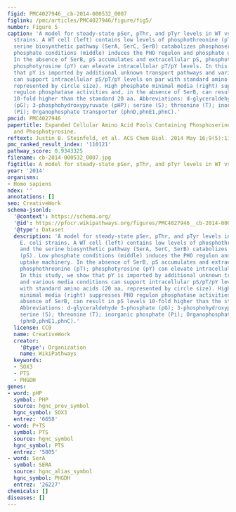 ```yaml
---
figid: PMC4027946__cb-2014-000532_0007
figlink: /pmc/articles/PMC4027946/figure/fig5/
number: Figure 5
caption: 'A model for steady-state pSer, pThr, and pTyr levels in WT vs ΔserB E. coli
  strains. A WT cell (left) contains low levels of phosphothreonine (pT), and the
  serine biosynthetic pathway (SerA, SerC, SerB) catabolizes phosphoserine (pS). Low
  phosphate conditions (middle) induces the PHO regulon and phosphate uptake machinery.
  In the absence of SerB, pS accumulates and extracellular pS, phosphothreonine (pT);
  phosphotyrosine (pY) can elevate intracellular pT/pY levels. In this study, we show
  that pY is imported by additional unknown transport pathways and various media conditions
  can support intracellular pS/pT/pY levels on par with standard amino acids (20 aa,
  represented by circle size). High phosphate minimal media (right) suppresses PHO
  regulon phosphatase activities and, in the absence of SerB, can result in pS levels
  10-fold higher than the standard 20 aa. Abbreviations: d-glyceraldehyde 3-phosphate
  (pG); 3-phosphohydroxypyruvate (pHP); serine (S); threonine (T); inorganic phosphate
  (Pi); Organophosphate transporter (phnD,phnE1,phnC).'
pmcid: PMC4027946
papertitle: Expanded Cellular Amino Acid Pools Containing Phosphoserine, Phosphothreonine,
  and Phosphotyrosine.
reftext: Justin B. Steinfeld, et al. ACS Chem Biol. 2014 May 16;9(5):1104-1112.
pmc_ranked_result_index: '110121'
pathway_score: 0.9343325
filename: cb-2014-000532_0007.jpg
figtitle: A model for steady-state pSer, pThr, and pTyr levels in WT vs ΔserB E
year: '2014'
organisms:
- Homo sapiens
ndex: ''
annotations: []
seo: CreativeWork
schema-jsonld:
  '@context': https://schema.org/
  '@id': https://pfocr.wikipathways.org/figures/PMC4027946__cb-2014-000532_0007.html
  '@type': Dataset
  description: 'A model for steady-state pSer, pThr, and pTyr levels in WT vs ΔserB
    E. coli strains. A WT cell (left) contains low levels of phosphothreonine (pT),
    and the serine biosynthetic pathway (SerA, SerC, SerB) catabolizes phosphoserine
    (pS). Low phosphate conditions (middle) induces the PHO regulon and phosphate
    uptake machinery. In the absence of SerB, pS accumulates and extracellular pS,
    phosphothreonine (pT); phosphotyrosine (pY) can elevate intracellular pT/pY levels.
    In this study, we show that pY is imported by additional unknown transport pathways
    and various media conditions can support intracellular pS/pT/pY levels on par
    with standard amino acids (20 aa, represented by circle size). High phosphate
    minimal media (right) suppresses PHO regulon phosphatase activities and, in the
    absence of SerB, can result in pS levels 10-fold higher than the standard 20 aa.
    Abbreviations: d-glyceraldehyde 3-phosphate (pG); 3-phosphohydroxypyruvate (pHP);
    serine (S); threonine (T); inorganic phosphate (Pi); Organophosphate transporter
    (phnD,phnE1,phnC).'
  license: CC0
  name: CreativeWork
  creator:
    '@type': Organization
    name: WikiPathways
  keywords:
  - SOX3
  - PTS
  - PHGDH
genes:
- word: pHP
  symbol: PHP
  source: hgnc_prev_symbol
  hgnc_symbol: SOX3
  entrez: '6658'
- word: P+TS
  symbol: PTS
  source: hgnc_symbol
  hgnc_symbol: PTS
  entrez: '5805'
- word: SerA
  symbol: SERA
  source: hgnc_alias_symbol
  hgnc_symbol: PHGDH
  entrez: '26227'
chemicals: []
diseases: []
---
```

